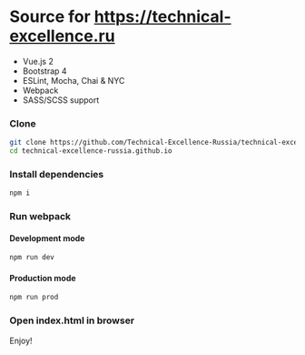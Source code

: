 # Source for https://technical-excellence.ru

 - Vue.js 2
 - Bootstrap 4
 - ESLint, Mocha, Chai & NYC
 - Webpack
 - SASS/SCSS support

### Clone
```sh
git clone https://github.com/Technical-Excellence-Russia/technical-excellence-russia.github.io.git
cd technical-excellence-russia.github.io
```

### Install dependencies
```sh
npm i
```

### Run webpack

#### Development mode
```sh
npm run dev
```
#### Production mode
```sh
npm run prod
```

### Open index.html in browser

Enjoy!